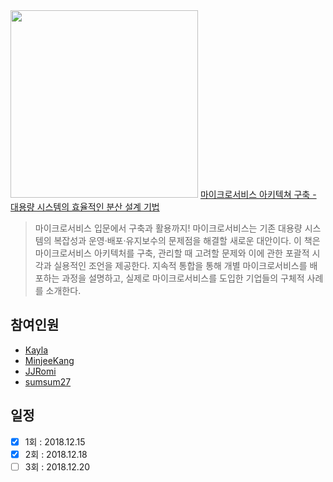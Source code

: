 <img src="http://image.aladin.co.kr/product/10339/77/letslook/8968483418_f.jpg" width="300px">  
<a href="http://www.kyobobook.co.kr/product/detailViewKor.laf?mallGb=KOR&ejkGb=KOR&linkClass=330131&barcode=9788968483417&orderClick=" target="_blank">마이크로서비스 아키텍쳐 구축 - 대용량 시스템의 효율적인 분산 설계 기법</a>  

> 마이크로서비스 입문에서 구축과 활용까지! 마이크로서비스는 기존 대용량 시스템의 복잡성과 운영·배포·유지보수의 문제점을 해결할 새로운 대안이다. 이 책은 마이크로서비스 아키텍처를 구축, 관리할 때 고려할 문제와 이에 관한 포괄적 시각과 실용적인 조언을 제공한다. 지속적 통합을 통해 개별 마이크로서비스를 배포하는 과정을 설명하고, 실제로 마이크로서비스를 도입한 기업들의 구체적 사례를 소개한다.  

## 참여인원    
- [Kayla](https://github.com/kaylais)  
- [MinjeeKang](https://github.com/MinjeeKang)  
- [JJRomi](https://github.com/JJRomi)  
- [sumsum27](https://github.com/sumsum27)  

## 일정  
- [x] 1회 : 2018.12.15  
- [x] 2회 : 2018.12.18 
- [ ] 3회 : 2018.12.20 
